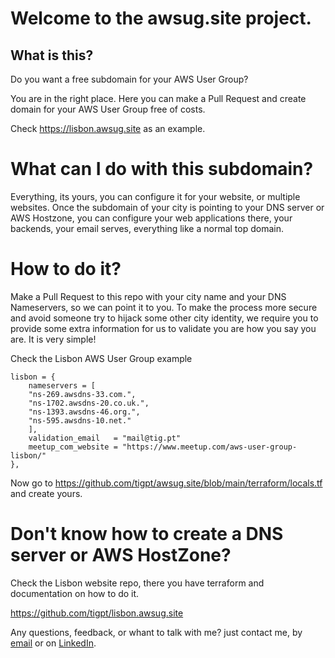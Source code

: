 # Welcome to the awsug.site project.

## What is this?
Do you want a free subdomain for your AWS User Group?

You are in the right place. Here you can make a Pull Request and create domain for your AWS User Group free of costs.

Check https://lisbon.awsug.site as an example.

# What can I do with this subdomain?
Everything, its yours, you can configure it for your website, or multiple websites. Once the subdomain of your city is pointing to your DNS server or AWS Hostzone, you can configure your web applications there, your backends, your email serves, everything like a normal top domain.

# How to do it?

Make a Pull Request to this repo with your city name and your DNS Nameservers, so we can point it to you. To make the process more secure and avoid someone try to hijack some other city identity, we require you to provide some extra information for us to validate you are how you say you are. It is very simple!

Check the Lisbon AWS User Group example
```
lisbon = {
    nameservers = [
    "ns-269.awsdns-33.com.",
    "ns-1702.awsdns-20.co.uk.",
    "ns-1393.awsdns-46.org.",
    "ns-595.awsdns-10.net."
    ],
    validation_email   = "mail@tig.pt"
    meetup_com_website = "https://www.meetup.com/aws-user-group-lisbon/"
},
```

Now go to https://github.com/tigpt/awsug.site/blob/main/terraform/locals.tf and create yours.

# Don't know how to create a DNS server or AWS HostZone?

Check the Lisbon website repo, there you have terraform and documentation on how to do it.

https://github.com/tigpt/lisbon.awsug.site

Any questions, feedback, or whant to talk with me? just contact me, by [email](mailto:mail@tig.pt) or on [LinkedIn](https://www.linkedin.com/in/tigpt/).

